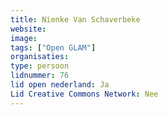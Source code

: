 ```yaml
---
title: Nienke Van Schaverbeke
website: 
image: 
tags: ["Open GLAM"]
organisaties:
type: persoon
lidnummer: 76
lid open nederland: Ja
Lid Creative Commons Network: Nee
---
```


